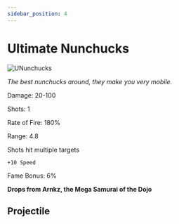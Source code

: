 ```yaml
---
sidebar_position: 4
---
```


# Ultimate Nunchucks

![UNunchucks](https://vwiki.valorserver.com/api/item/picture/ultimate%20nunchucks)

<i>The best nunchucks around, they make you very mobile.</i>

Damage: 20-100

Shots: 1

Rate of Fire: 180% 

Range: 4.8

Shots hit multiple targets

    +10 Speed

Fame Bonus: 6%

**Drops from Arnkz, the Mega Samurai of the Dojo**

## Projectile
